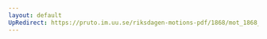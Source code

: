 ```yaml
---
layout: default
UpRedirect: https://pruto.im.uu.se/riksdagen-motions-pdf/1868/mot_1868__ak__200.pdf
---
```

